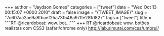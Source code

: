 
+++
author = "Jaydson Gomes"
categories = ["tweet"]
date = "Wed Oct 13 00:15:07 +0000 2010"
draft = false
image = "{TWEET_IMAGE}"
slug = "7c607aa2ae9a8fbaef25a73f548a97ffe281d827"
tags = ["tweet"]
title = """RT @ricardobeat: wow. bot..."""
+++
RT @ricardobeat: wow. botões realistas com CSS3 (safari/chrome only) http://lab.simurai.com/css/umbrui/
